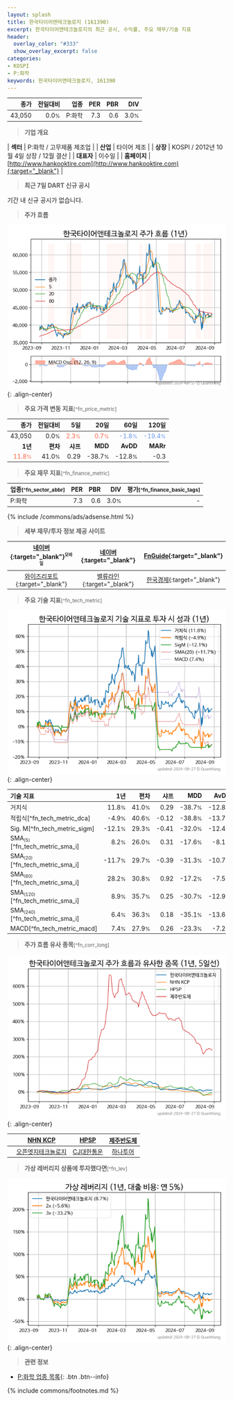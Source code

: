 ```yaml
---
layout: splash
title: 한국타이어앤테크놀로지 (161390)
excerpt: 한국타이어앤테크놀로지의 최근 공시, 수익률, 주요 재무/기술 지표
header:
  overlay_color: "#333"
  show_overlay_excerpt: false
categories:
- KOSPI
- P:화학
keywords: 한국타이어앤테크놀로지, 161390
---
```


| **종가** | **전일대비** | **업종** | **PER** | **PBR** | **DIV** |
| -------: | -----------: | -------: | ------: | ------: | ------: |
| 43,050 | 0.0<small>%</small> | P:화학 | 7.3 | 0.6 | 3.0<small>%</small> |

<!-- more -->


> **기업 개요**<a id="company"></a>

| <span style="white-space:nowrap;">**섹터**</span> | P:화학 / 고무제품 제조업 |
| <span style="white-space:nowrap;">**산업**</span> | 타이어 제조 |
| <span style="white-space:nowrap;">**상장**</span> | KOSPI / 2012년 10월 4일 상장 / 12월 결산 |
| <span style="white-space:nowrap;">**대표자**</span> | 이수일 |
| <span style="white-space:nowrap;">**홈페이지**</span> | [http://www.hankooktire.com](http://www.hankooktire.com){:target="_blank"} |


> **최근 7일 DART 신규 공시**<a id="dart"></a>

기간 내 신규 공시가 없습니다.


> **주가 흐름**<a id="price"></a>

![161390](/stock/images/161390.png){: .align-center}


> **주요 가격 변동 지표**<small>[^fn_price_metric]</small>

| **종가** | **전일대비** | **5일** | **20일** | **60일** | **120일** |
| -------: | -----------: | ------: | -------: | -------: | --------: |
| 43,050 | 0.0<small>%</small> | <span style="color: tomato">2.3<small>%</small></span> | <span style="color: tomato">0.7<small>%</small></span> | <span style="color: cornflowerblue">-1.8<small>%</small></span> | <span style="color: cornflowerblue">-19.4<small>%</small></span> |
| **1년** | **편차** | **샤프** | **MDD** | **AvDD** | **MARr** |
| <span style="color: tomato">11.8<small>%</small></span> | 41.0<small>%</small> | 0.29 | -38.7<small>%</small> | -12.8<small>%</small> | -0.3 |


> **주요 재무 지표**<small>[^fn_finance_metric]</small>

| **업종**<small>[^fn_sector_abbr]</small> | **PER** | **PBR** | **DIV** | **평가**<small>[^fn_finance_basic_tags]</small> |
| :--------------------------------------- | ------: | ------: | ------: | ----------------------------------------------: |
| P:화학 | 7.3 | 0.6 | 3.0<small>%</small> | - |



{% include /commons/ads/adsense.html %}

> **세부 재무/투자 정보 제공 사이트**

| [네이버](https://m.stock.naver.com/domestic/stock/161390/finance/summary){:target="_blank"}<sup><small>모바일</small></sup> | [네이버](https://finance.naver.com/item/coinfo.naver?code=161390){:target="_blank"} | [FnGuide](https://comp.fnguide.com/SVO2/ASP/SVD_Invest.asp?gicode=A161390&MenuYn=Y){:target="_blank"} |
| :---: | :---: | :---: |
| [와이즈리포트](https://comp.wisereport.co.kr/company/c1040001.aspx?cmp_cd=161390){:target="_blank"} | [밸류라인](https://www.valueline.co.kr/finance/summary/161390){:target="_blank"} | [한국경제](https://markets.hankyung.com/stock/161390/financial-summary){:target="_blank"} |


> **주요 기술 지표**<small>[^fn_tech_metric]</small>


![161390](/stock/images/161390_tech.png){: .align-center}

| **기술 지표** | **1년** | **편차** | **샤프** | **MDD** | **AvDD** |
| :------------ | ------: | -----------: | -------: | ------: | -------: |
| 거치식 | 11.8<small>%</small> | 41.0<small>%</small> | 0.29 | -38.7<small>%</small> | -12.8<small>%</small> |
| 적립식[^fn_tech_metric_dca] | -4.9<small>%</small> | 40.6<small>%</small> | -0.12 | -38.8<small>%</small> | -13.7<small>%</small> |
| Sig. M[^fn_tech_metric_sigm] | -12.1<small>%</small> | 29.3<small>%</small> | -0.41 | -32.0<small>%</small> | -12.4<small>%</small> |
| SMA<small><sub>(5)</sub></small>[^fn_tech_metric_sma_i] | 8.2<small>%</small> | 26.0<small>%</small> | 0.31 | -17.6<small>%</small> | -8.1<small>%</small> |
| SMA<small><sub>(20)</sub></small>[^fn_tech_metric_sma_i] | -11.7<small>%</small> | 29.7<small>%</small> | -0.39 | -31.3<small>%</small> | -10.7<small>%</small> |
| SMA<small><sub>(60)</sub></small>[^fn_tech_metric_sma_i] | 28.2<small>%</small> | 30.8<small>%</small> | 0.92 | -17.2<small>%</small> | -7.5<small>%</small> |
| SMA<small><sub>(120)</sub></small>[^fn_tech_metric_sma_i] | 8.9<small>%</small> | 35.7<small>%</small> | 0.25 | -30.7<small>%</small> | -12.9<small>%</small> |
| SMA<small><sub>(240)</sub></small>[^fn_tech_metric_sma_i] | 6.4<small>%</small> | 36.3<small>%</small> | 0.18 | -35.1<small>%</small> | -13.6<small>%</small> |
| MACD[^fn_tech_metric_macd] | 7.4<small>%</small> | 27.9<small>%</small> | 0.26 | -23.3<small>%</small> | -7.2<small>%</small> |


> **주가 흐름 유사 종목**<a id="corr"></a><small>[^fn_corr_long]</small>

![161390](/stock/images/161390_corr.png){: .align-center}

|       | [NHN KCP](/060250/) | [HPSP](/403870/) | [제주반도체](/080220/) |
| :---: | :------------------------------------: | :------------------------------------: | :------------------------------------: |
|       | [오픈엣지테크놀로지](/394280/) | [CJ대한통운](/000120/) | [하나투어](/039130/) |


> **가상 레버리지 상품에 투자했다면**<a id="2x"></a><small>[^fn_lev]</small>

![161390](/stock/images/161390_2x.png){: .align-center}


> **관련 정보**

- [P:화학 업종 목록](/stats/sector/kospi_업종_화학_종목/){: .btn .btn--info}

{% include commons/footnotes.md %}